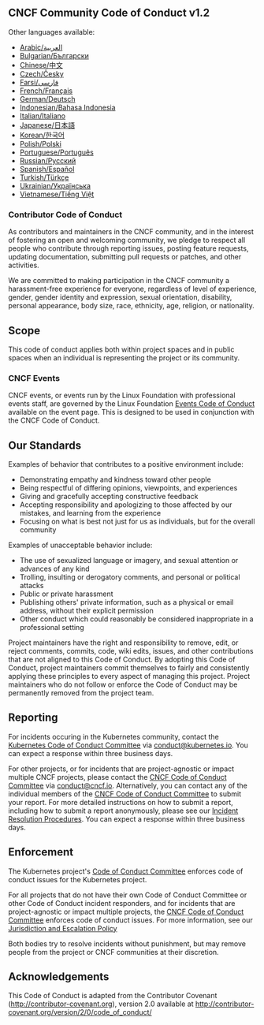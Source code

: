 ## CNCF Community Code of Conduct v1.2

Other languages available:
- [Arabic/العربية](code-of-conduct-languages/ar.md)
- [Bulgarian/Български](code-of-conduct-languages/bg.md)
- [Chinese/中文](code-of-conduct-languages/zh.md)
- [Czech/Česky](code-of-conduct-languages/cs.md)
- [Farsi/فارسی](code-of-conduct-languages/fa.md)
- [French/Français](code-of-conduct-languages/fr.md)
- [German/Deutsch](code-of-conduct-languages/de.md)
- [Indonesian/Bahasa Indonesia](code-of-conduct-languages/id.md)
- [Italian/Italiano](code-of-conduct-languages/it.md)
- [Japanese/日本語](code-of-conduct-languages/jp.md)
- [Korean/한국어](code-of-conduct-languages/ko.md)
- [Polish/Polski](code-of-conduct-languages/pl.md)
- [Portuguese/Português](code-of-conduct-languages/pt.md)
- [Russian/Русский](code-of-conduct-languages/ru.md)
- [Spanish/Español](code-of-conduct-languages/es.md)
- [Turkish/Türkçe](code-of-conduct-languages/tr.md)
- [Ukrainian/Українська](code-of-conduct-languages/uk.md)
- [Vietnamese/Tiếng Việt](code-of-conduct-languages/vi.md)

### Contributor Code of Conduct

As contributors and maintainers in the CNCF community, and in the interest of fostering
an open and welcoming community, we pledge to respect all people who contribute
through reporting issues, posting feature requests, updating documentation,
submitting pull requests or patches, and other activities.

We are committed to making participation in the CNCF community a harassment-free experience for everyone, regardless of level of experience, gender, gender identity and expression,
sexual orientation, disability, personal appearance, body size, race, ethnicity, age,
religion, or nationality.

## Scope 

This code of conduct applies both within project spaces and in public spaces when an individual is representing the project or its community.

### CNCF Events

CNCF events, or events run by the Linux Foundation with professional events staff, are governed by the Linux Foundation [Events Code of Conduct](https://events.linuxfoundation.org/code-of-conduct/) available on the event page. This is designed to be used in conjunction with the CNCF Code of Conduct.

## Our Standards

Examples of behavior that contributes to a positive environment include:

* Demonstrating empathy and kindness toward other people
* Being respectful of differing opinions, viewpoints, and experiences
* Giving and gracefully accepting constructive feedback
* Accepting responsibility and apologizing to those affected by our mistakes,
  and learning from the experience
* Focusing on what is best not just for us as individuals, but for the
  overall community

Examples of unacceptable behavior include:

* The use of sexualized language or imagery, and sexual attention or
  advances of any kind
* Trolling, insulting or derogatory comments, and personal or political attacks
* Public or private harassment
* Publishing others' private information, such as a physical or email
  address, without their explicit permission
* Other conduct which could reasonably be considered inappropriate in a
  professional setting

Project maintainers have the right and responsibility to remove, edit, or reject comments, commits, code, wiki edits, issues, and other contributions that are not aligned to this Code of Conduct. 
By adopting this Code of Conduct, project maintainers commit themselves to fairly and consistently applying these principles to every aspect
of managing this project. 
Project maintainers who do not follow or enforce the Code of
Conduct may be permanently removed from the project team.

## Reporting 

For incidents occuring in the Kubernetes community, contact the [Kubernetes Code of Conduct Committee](https://git.k8s.io/community/committee-code-of-conduct) via <conduct@kubernetes.io>. You can expect a response within three business days.

For other projects, or for incidents that are project-agnostic or impact multiple CNCF projects, please contact the [CNCF Code of Conduct Committee](https://www.cncf.io/conduct/committee/) via conduct@cncf.io.  Alternatively, you can contact any of the individual members of the [CNCF Code of Conduct Committee](https://www.cncf.io/conduct/committee/) to submit your report. For more detailed instructions on how to submit a report, including how to submit a report anonymously, please see our [Incident Resolution Procedures](https://www.cncf.io/conduct/procedures/). You can expect a response within three business days.

## Enforcement 

The Kubernetes project's [Code of Conduct Committee](https://github.com/kubernetes/community/tree/master/committee-code-of-conduct) enforces code of conduct issues for the Kubernetes project.

For all projects that do not have their own Code of Conduct Committee or other Code of Conduct incident responders, and for incidents that are project-agnostic or impact multiple projects, the [CNCF Code of Conduct Committee](https://www.cncf.io/conduct/committee/) enforces code of conduct issues. For more information, see our [Jurisdiction and Escalation Policy](https://www.cncf.io/conduct/jurisdiction/)

Both bodies try to resolve incidents without punishment, but may remove people from the project or CNCF communities at their discretion.

## Acknowledgements

This Code of Conduct is adapted from the Contributor Covenant
(http://contributor-covenant.org), version 2.0 available at
http://contributor-covenant.org/version/2/0/code_of_conduct/

